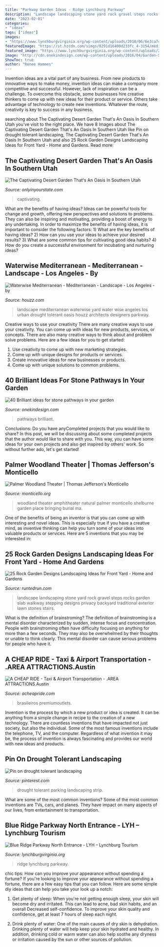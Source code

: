 ```yaml
---
title: "Parkway Garden Ideas - Ridge Lynchburg Parkway"
description: "Landscape landscaping stone yard rock gravel steps rocks garden slab walkway stepping designs privacy backyard traditional exterior lawn stones stairs"
date: "2023-02-01"
categories:
- "ideas"
tags: ["ideas"]
images:
- "https://www.lynchburgvirginia.org/wp-content/uploads/2018/06/6e3ca7ca5ababcafc2551174ebc788f1-1024x731.jpeg)"
featuredImage: "https://st.hzcdn.com/simgs/8291d16400d233fc_4-3154/mediterranean-landscape.jpg"
featured_image: "https://www.lynchburgvirginia.org/wp-content/uploads/2018/06/6e3ca7ca5ababcafc2551174ebc788f1-1024x731.jpeg)"
image: "http://cdn.onekindesign.com/wp-content/uploads/2016/04/Garden-Stone-Pathway-Ideas-14-1-Kindesign.jpg"
ShowToc: true
author: "Renee Hammes"
---
```



Invention ideas are a vital part of any business. From new products to innovative ways to make money, invention ideas can make a company more competitive and successful. However, lack of inspiration can be a challenge. To overcome this obstacle, some businesses hire creative thinkers to come up with new ideas for their product or service. Others take advantage of technology to create new inventions. Whatever the route, creativity is key to success in any business.

	

		
searching about The Captivating Desert Garden That&#039;s An Oasis In Southern Utah you've visit to the right place. We have 8 Images about The Captivating Desert Garden That&#039;s An Oasis In Southern Utah like Pin on drought tolerant landscaping, The Captivating Desert Garden That&#039;s An Oasis In Southern Utah and also 25 Rock Garden Designs Landscaping Ideas for Front Yard - Home and Gardens. Read more:
		
    
## The Captivating Desert Garden That&#039;s An Oasis In Southern Utah

<img loading=lazy src="https://img-aws.ehowcdn.com/700x/cdn.onlyinyourstate.com/wp-content/uploads/2017/10/Screenshot-2017-10-30-at-11.11.27-PM-700x455.png" onerror="this.onerror=null;this.src='https://tse2.mm.bing.net/th?id=OIP.yBxXh33cq-8QzRz2PsbV4gHaE0&amp;pid=15.1';" alt="The Captivating Desert Garden That&#039;s An Oasis In Southern Utah">

_Source: onlyinyourstate.com_

>captivating. 

	

What are the benefits of having ideas?
Ideas can be powerful tools for change and growth, offering new perspectives and solutions to problems. They can also be inspiring and motivating, providing a boost of energy to any undertaking. In order to maximize the benefits of having ideas, it is important to consider the following factors: 1) What are the key benefits of having ideas? 2) How can you use your ideas to achieve your desired results? 3) What are some common tips for cultivating good idea habits? 4) How do you create a successful environment for incubating and nurturing ideas?

    
## Waterwise Mediterranean - Mediterranean - Landscape - Los Angeles - By

<img loading=lazy src="https://st.hzcdn.com/simgs/8291d16400d233fc_4-3154/mediterranean-landscape.jpg" onerror="this.onerror=null;this.src='https://tse2.mm.bing.net/th?id=OIP.gJpvUX1EW5xeGwxFsRhJvgHaFj&amp;pid=15.1';" alt="Waterwise Mediterranean - Mediterranean - Landscape - Los Angeles - by">

_Source: houzz.com_

>landscape mediterranean waterwise yard water wise angeles los urban drought tolerant oasis houzz architects designers parkway. 

	

Creative ways to use your creativity
There are many creative ways to use your creativity. You can come up with ideas for new products, services, or concepts. There are also many creative ways to think about and problem solve problems. Here are a few ideas for you to get started:
1) Use creativity to come up with new marketing strategies.
2) Come up with unique designs for products or services.
3) Create innovative ideas for new businesses or products.
4) Come up with unique solutions to common problems.

    
## 40 Brilliant Ideas For Stone Pathways In Your Garden

<img loading=lazy src="http://cdn.onekindesign.com/wp-content/uploads/2016/04/Garden-Stone-Pathway-Ideas-14-1-Kindesign.jpg" onerror="this.onerror=null;this.src='https://tse3.mm.bing.net/th?id=OIP.kijrrzZ1o3u4c_b3sJMtXgHaFh&amp;pid=15.1';" alt="40 Brilliant ideas for stone pathways in your garden">

_Source: onekindesign.com_

>pathways brilliant. 

	

Conclusions: Do you have anyCompleted projects that you would like to share?
In this post, we will be discussing about some completed projects that the author would like to share with you. This way, you can have some ideas for your own projects and also get inspired by others' work. So without further ado, let's get started!

    
## Palmer Woodland Theater | Thomas Jefferson&#039;s Monticello

<img loading=lazy src="https://www.monticello.org/sites/default/files/uploaded-content-images/5361_Amphitheater_Horiz_small.jpg" onerror="this.onerror=null;this.src='https://tse3.mm.bing.net/th?id=OIP.jOB-Ne80qwj5nAcMqjTfnwHaFC&amp;pid=15.1';" alt="Palmer Woodland Theater | Thomas Jefferson&#039;s Monticello">

_Source: monticello.org_

>woodland theater amphitheater natural palmer monticello shelburne garden place bringing burial ma. 

	

One of the benefits of being an inventor is that you can come up with interesting and novel ideas. This is especially true if you have a creative mind, as inventive thinking can help you turn some of your ideas into valuable products or services. Here are 5 inventions that you may be interested in: 

    
## 25 Rock Garden Designs Landscaping Ideas For Front Yard - Home And Gardens

<img loading=lazy src="http://runtedrun.com/wp-content/uploads/2016/12/landscaping-rocks.jpg" onerror="this.onerror=null;this.src='https://tse2.mm.bing.net/th?id=OIP.ucoK0JelDFSmSVABO0KH7AHaEs&amp;pid=15.1';" alt="25 Rock Garden Designs Landscaping Ideas for Front Yard - Home and Gardens">

_Source: runtedrun.com_

>landscape landscaping stone yard rock gravel steps rocks garden slab walkway stepping designs privacy backyard traditional exterior lawn stones stairs. 

	

What is the definition of brainstroming?
The definition of brainstroming is a mental disorder characterized by sudden, intense focus and concentration. People with brainstroming often have difficulty focusing on anything for more than a few seconds. They may also be overwhelmed by their thoughts or unable to think clearly. This mental disorder can cause serious problems for people who have it.

    
## A CHEAP RIDE - Taxi &amp; Airport Transportation - .AREA ATTRACTIONS.Austin

<img loading=lazy src="https://acheapride.com/yahoo_site_admin/assets/images/A_Cheap_Ride_-_Web_Site_Photos_-_Round_Rock_Premium_Outlets_-_09-11.241201739_std.jpg" onerror="this.onerror=null;this.src='https://tse1.mm.bing.net/th?id=OIP.Jqds_2WKRec1WSraC8o07AHaDt&amp;pid=15.1';" alt="A CHEAP RIDE - Taxi &amp; Airport Transportation - .AREA ATTRACTIONS.Austin">

_Source: acheapride.com_

>brasileiros premiumoutlets. 

	

Invention is the process by which a new product or idea is created. It can be anything from a simple change in recipe to the creation of a new technology. There are countless inventions that have impacted not just society, but also the individual. Some of the most famous inventions include the telephone, TV, and the computer. Regardless of what invention it may be, the process of invention is always fascinating and provides our world with new ideas and products.

    
## Pin On Drought Tolerant Landscaping

<img loading=lazy src="https://i.pinimg.com/736x/29/31/93/2931938787600f075f9acb7f42b8a9a5--parking-strip-drought-tolerant.jpg" onerror="this.onerror=null;this.src='https://tse1.mm.bing.net/th?id=OIP.E_14DSUWA4znf_3a79knJwAAAA&amp;pid=15.1';" alt="Pin on drought tolerant landscaping">

_Source: pinterest.com_

>drought tolerant parking landscaping strip. 

	

What are some of the most common inventions?
Some of the most common inventions are TVs, cars, and planes. They have impact on many aspects of our lives, from entertainment to transportation.

    
## Blue Ridge Parkway North Entrance - LYH – Lynchburg Tourism

<img loading=lazy src="https://www.lynchburgvirginia.org/wp-content/uploads/2018/06/6e3ca7ca5ababcafc2551174ebc788f1-1024x731.jpeg)" onerror="this.onerror=null;this.src='https://tse4.mm.bing.net/th?id=OIP.2m-JsltO3DJMVYzTS2ufbQHaFS&amp;pid=15.1';" alt="Blue Ridge Parkway North Entrance - LYH – Lynchburg Tourism">

_Source: lynchburgvirginia.org_

>ridge lynchburg parkway. 

	

chic tips: How can you improve your appearance without spending a fortune?
If you're looking to improve your appearance without spending a fortune, there are a few easy tips that you can follow. Here are some simple diy ideas that can help you take your look up a notch:
1. Get plenty of sleep: When you're not getting enough sleep, your skin will become dry and irritated. This can lead to acne, bad skin habits, and an overall Decreased self-confidence. To improve your skin quality and confidence, get at least 7 hours of sleep each night.

2. Drink plenty of water: One of the main causes of dry skin is dehydration. Drinking plenty of water will help keep your skin hydrated and healthy. In addition, drinking cold or warm water can also help soothe any dryness or irritation caused by the sun or other sources of pollution.


